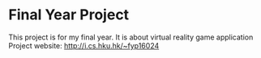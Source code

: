 # Final Year Project
This project is for my final year. It is about virtual reality game application
Project website: http://i.cs.hku.hk/~fyp16024
